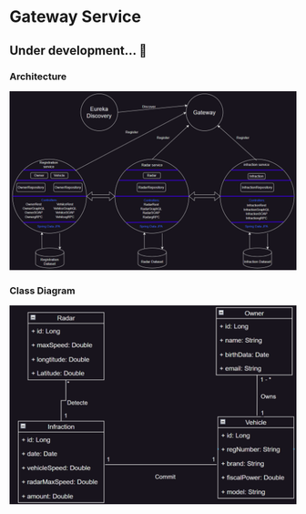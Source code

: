 # Gateway Service
## Under development... 🚀
### Architecture
![Architecture](assets/Architecture.png)
### Class Diagram
![Class diagram](assets/Class%20diagram.png)